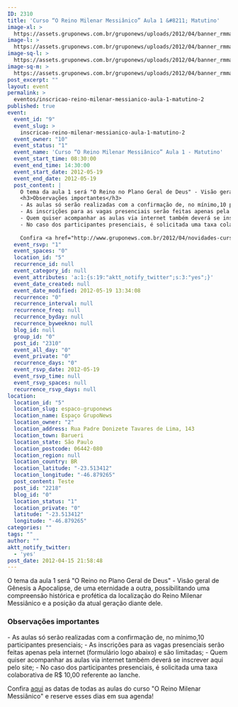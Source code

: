 ```yaml
---
ID: 2310
title: 'Curso “O Reino Milenar Messiânico” Aula 1 &#8211; Matutino'
image-xl: >
  https://assets.gruponews.com.br/gruponews/uploads/2012/04/banner_rmma1.jpg
image-l: >
  https://assets.gruponews.com.br/gruponews/uploads/2012/04/banner_rmma1.jpg
image-sq-l: >
  https://assets.gruponews.com.br/gruponews/uploads/2012/04/banner_rmma1.jpg
image-sq-m: >
  https://assets.gruponews.com.br/gruponews/uploads/2012/04/banner_rmma1-720x320.jpg
post_excerpt: ""
layout: event
permalink: >
  eventos/inscricao-reino-milenar-messianico-aula-1-matutino-2
published: true
event:
  event_id: "9"
  event_slug: >
    inscricao-reino-milenar-messianico-aula-1-matutino-2
  event_owner: "10"
  event_status: "1"
  event_name: 'Curso “O Reino Milenar Messiânico” Aula 1 - Matutino'
  event_start_time: 08:30:00
  event_end_time: 14:30:00
  event_start_date: 2012-05-19
  event_end_date: 2012-05-19
  post_content: |
    O tema da aula 1 será "O Reino no Plano Geral de Deus" - Visão geral de Gênesis a Apocalipse, de uma eternidade a outra, possibilitando uma compreensão histórica e profética da localização do Reino Milenar Messiânico e a posição da atual geração diante dele.
    <h3>Observações importantes</h3>
    - As aulas só serão realizadas com a confirmação de, no mínimo,10 participantes presenciais;
    - As inscrições para as vagas presenciais serão feitas apenas pela internet (formulário logo abaixo) e são limitadas;
    - Quem quiser acompanhar as aulas via internet também deverá se inscrever aqui pelo site;
    - No caso dos participantes presenciais, é solicitada uma taxa colaborativa de R$ 10,00 referente ao lanche.
    
    Confira <a href="http://www.gruponews.com.br/2012/04/novidades-curso-rmm.html">aqui</a> as datas de todas as aulas do curso "O Reino Milenar Messiânico" e reserve esses dias em sua agenda!
  event_rsvp: "1"
  event_spaces: "0"
  location_id: "5"
  recurrence_id: null
  event_category_id: null
  event_attributes: 'a:1:{s:19:"aktt_notify_twitter";s:3:"yes";}'
  event_date_created: null
  event_date_modified: 2012-05-19 13:34:08
  recurrence: "0"
  recurrence_interval: null
  recurrence_freq: null
  recurrence_byday: null
  recurrence_byweekno: null
  blog_id: null
  group_id: "0"
  post_id: "2310"
  event_all_day: "0"
  event_private: "0"
  recurrence_days: "0"
  event_rsvp_date: 2012-05-19
  event_rsvp_time: null
  event_rsvp_spaces: null
  recurrence_rsvp_days: null
location:
  location_id: "5"
  location_slug: espaco-gruponews
  location_name: Espaço GrupoNews
  location_owner: "2"
  location_address: Rua Padre Donizete Tavares de Lima, 143
  location_town: Barueri
  location_state: São Paulo
  location_postcode: 06442-080
  location_region: null
  location_country: BR
  location_latitude: "-23.513412"
  location_longitude: "-46.879265"
  post_content: Teste
  post_id: "2218"
  blog_id: "0"
  location_status: "1"
  location_private: "0"
  latitude: "-23.513412"
  longitude: "-46.879265"
categories: ""
tags: ""
author: ""
aktt_notify_twitter:
  - 'yes'
post_date: 2012-04-15 21:58:48
---
```

O tema da aula 1 será "O Reino no Plano Geral de Deus" - Visão geral de Gênesis a Apocalipse, de uma eternidade a outra, possibilitando uma compreensão histórica e profética da localização do Reino Milenar Messiânico e a posição da atual geração diante dele.
<h3>Observações importantes</h3>
- As aulas só serão realizadas com a confirmação de, no mínimo,10 participantes presenciais;
- As inscrições para as vagas presenciais serão feitas apenas pela internet (formulário logo abaixo) e são limitadas;
- Quem quiser acompanhar as aulas via internet também deverá se inscrever aqui pelo site;
- No caso dos participantes presenciais, é solicitada uma taxa colaborativa de R$ 10,00 referente ao lanche.

Confira <a href="http://www.gruponews.com.br/2012/04/novidades-curso-rmm.html">aqui</a> as datas de todas as aulas do curso "O Reino Milenar Messiânico" e reserve esses dias em sua agenda!